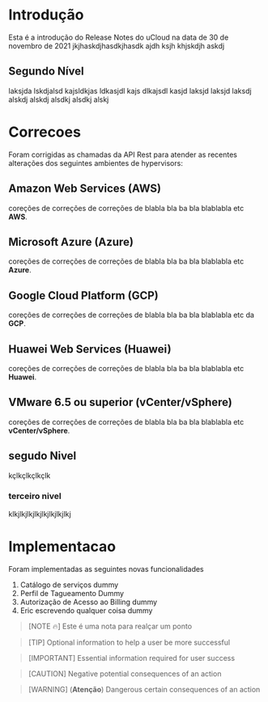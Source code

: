 # Introdução

Esta é a introdução do Release Notes do uCloud na data de 30 de novembro de 2021
jkjhaskdjhasdkjhasdk ajdh ksjh  khjskdjh askdj


## Segundo Nível
laksjda lskdjalsd kajsldkjas ldkasjdl kajs dlkajsdl kasjd laksjd laksjd laksdj alskdj alskdj alsdkj alsdkj alskj


# Correcoes
Foram corrigidas as chamadas da API Rest para atender as recentes alterações dos seguintes ambientes de hypervisors:

## Amazon Web Services (**AWS**)

coreções de correções de correções de blabla bla ba bla blablabla etc **AWS**.

## Microsoft Azure (**Azure**)

coreções de correções de correções de blabla bla ba bla blablabla etc **Azure**.

## Google Cloud Platform (**GCP**)

coreções de correções de correções de blabla bla ba bla blablabla etc da **GCP**.

## Huawei Web Services (**Huawei**)

coreções de correções de correções de blabla bla ba bla blablabla etc **Huawei**.

## VMware 6.5 ou superior (**vCenter/vSphere**)

coreções de correções de correções de blabla bla ba bla blablabla etc **vCenter/vSphere**.

## segudo Nivel
kçlkçlkçlkçlk

### terceiro nivel
klkjlkjlkjlkjlkjlkjlkjlkj

# Implementacao

Foram implementadas as seguintes novas funcionalidades

1. Catálogo de serviços dummy
2. Perfil de Tagueamento Dummy
3. Autorização de Acesso ao Billing dummy
4. Eric escrevendo qualquer coisa dummy

> [NOTE :fire:]
> Este é uma nota para realçar um ponto

> [TIP]
> Optional information to help a user be more successful

> [IMPORTANT]
> Essential information required for user success

> [CAUTION]
> Negative potential consequences of an action

> [WARNING] (**Atenção**)
> Dangerous certain consequences of an action

